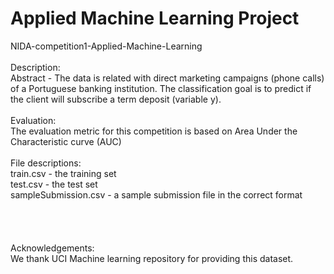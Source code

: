 # Applied Machine Learning Project
 NIDA-competition1-Applied-Machine-Learning<br />
<br />
Description:<br />
Abstract - The data is related with direct marketing campaigns (phone calls) of a Portuguese banking institution. The classification goal is to predict if the client will subscribe a term deposit (variable y).<br />
<br />
Evaluation:<br />
The evaluation metric for this competition is based on Area Under the Characteristic curve (AUC)<br />
<br />
File descriptions:<br />
train.csv - the training set<br />
test.csv - the test set<br />
sampleSubmission.csv - a sample submission file in the correct format<br />
<br />
<br />
<br />
<br />
Acknowledgements:<br />
We thank UCI Machine learning repository for providing this dataset.
